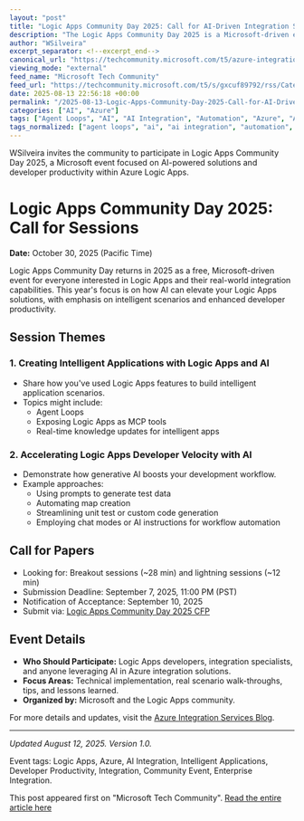 ```yaml
---
layout: "post"
title: "Logic Apps Community Day 2025: Call for AI-Driven Integration Sessions"
description: "The Logic Apps Community Day 2025 is a Microsoft-driven event focusing on the intersection of Logic Apps and AI for real-world integration challenges. The event invites session proposals that showcase intelligent application scenarios, developer productivity, and the use of generative AI to enhance Logic Apps development. Topics include leveraging Logic Apps features for intelligent workflows, integrating AI tools, and accelerating developer velocity. The call for papers closes September 7, 2025, with sessions exploring practical solutions and innovations in the Azure Logic Apps ecosystem."
author: "WSilveira"
excerpt_separator: <!--excerpt_end-->
canonical_url: "https://techcommunity.microsoft.com/t5/azure-integration-services-blog/logic-apps-community-day-2025/ba-p/4442668"
viewing_mode: "external"
feed_name: "Microsoft Tech Community"
feed_url: "https://techcommunity.microsoft.com/t5/s/gxcuf89792/rss/Category?category.id=Azure"
date: 2025-08-13 22:56:18 +00:00
permalink: "/2025-08-13-Logic-Apps-Community-Day-2025-Call-for-AI-Driven-Integration-Sessions.html"
categories: ["AI", "Azure"]
tags: ["Agent Loops", "AI", "AI Integration", "Automation", "Azure", "Azure Logic Apps", "Call For Papers", "Community", "Community Event", "Dev Velocity", "Developer Productivity", "Enterprise Integration", "Generative AI", "Integration", "Intelligent Applications", "Logic Apps", "MCP Tools"]
tags_normalized: ["agent loops", "ai", "ai integration", "automation", "azure", "azure logic apps", "call for papers", "community", "community event", "dev velocity", "developer productivity", "enterprise integration", "generative ai", "integration", "intelligent applications", "logic apps", "mcp tools"]
---
```


WSilveira invites the community to participate in Logic Apps Community Day 2025, a Microsoft event focused on AI-powered solutions and developer productivity within Azure Logic Apps.<!--excerpt_end-->

# Logic Apps Community Day 2025: Call for Sessions

**Date:** October 30, 2025 (Pacific Time)

Logic Apps Community Day returns in 2025 as a free, Microsoft-driven event for everyone interested in Logic Apps and their real-world integration capabilities. This year's focus is on how AI can elevate your Logic Apps solutions, with emphasis on intelligent scenarios and enhanced developer productivity.

## Session Themes

### 1. Creating Intelligent Applications with Logic Apps and AI

- Share how you've used Logic Apps features to build intelligent application scenarios.
- Topics might include:
  - Agent Loops
  - Exposing Logic Apps as MCP tools
  - Real-time knowledge updates for intelligent apps

### 2. Accelerating Logic Apps Developer Velocity with AI

- Demonstrate how generative AI boosts your development workflow.
- Example approaches:
  - Using prompts to generate test data
  - Automating map creation
  - Streamlining unit test or custom code generation
  - Employing chat modes or AI instructions for workflow automation

## Call for Papers

- Looking for: Breakout sessions (~28 min) and lightning sessions (~12 min)
- Submission Deadline: September 7, 2025, 11:00 PM (PST)
- Notification of Acceptance: September 10, 2025
- Submit via: [Logic Apps Community Day 2025 CFP](https://aka.ms/lacommunityday25/cfp)

## Event Details

- **Who Should Participate:** Logic Apps developers, integration specialists, and anyone leveraging AI in Azure integration solutions.
- **Focus Areas:** Technical implementation, real scenario walk-throughs, tips, and lessons learned.
- **Organized by:** Microsoft and the Logic Apps community.

For more details and updates, visit the [Azure Integration Services Blog](https://techcommunity.microsoft.com/t5/s/gxcuf89792/images/cmstNC05WEo0blc?image-dimensions=100x16&constrain-image=true).

---

*Updated August 12, 2025. Version 1.0.*

Event tags: Logic Apps, Azure, AI Integration, Intelligent Applications, Developer Productivity, Integration, Community Event, Enterprise Integration.

This post appeared first on "Microsoft Tech Community". [Read the entire article here](https://techcommunity.microsoft.com/t5/azure-integration-services-blog/logic-apps-community-day-2025/ba-p/4442668)
